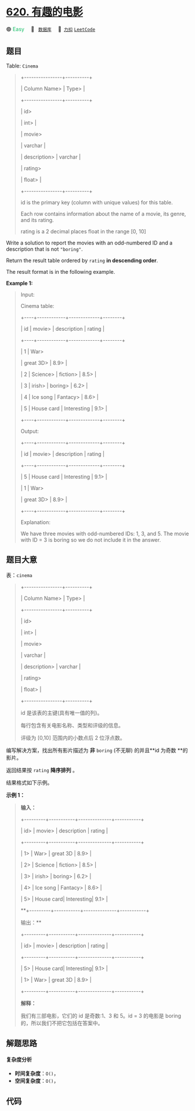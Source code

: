 # [620. 有趣的电影](https://2xiao.github.io/leetcode-js/problem/0620.html)

🟢 <font color=#15bd66>Easy</font>&emsp; 🔖&ensp; [`数据库`](/tag/database.md)&emsp; 🔗&ensp;[`力扣`](https://leetcode.cn/problems/not-boring-movies) [`LeetCode`](https://leetcode.com/problems/not-boring-movies)

## 题目

Table: `Cinema`

> 
> 
> 
> 
> 
> +----------------+----------+
> 
> | Column Name> 
> | Type> 
>  |
> 
> +----------------+----------+
> 
> | id> 
> > 
> > 
>  | int> 
>   |
> 
> | movie> 
> > 
>   | varchar  |
> 
> | description> 
> | varchar  |
> 
> | rating> 
> > 
>  | float> 
> |
> 
> +----------------+----------+
> 
> id is the primary key (column with unique values) for this table.
> 
> Each row contains information about the name of a movie, its genre, and its rating.
> 
> rating is a 2 decimal places float in the range [0, 10]
> 
> 



Write a solution to report the movies with an odd-numbered ID and a
description that is not `"boring"`.

Return the result table ordered by `rating` **in descending order**.

The result format is in the following example.



**Example 1:**

> Input: 
> 
> Cinema table:
> 
> +----+------------+-------------+--------+
> 
> | id | movie> 
>   | description | rating |
> 
> +----+------------+-------------+--------+
> 
> | 1  | War> 
> > 
> | great 3D> 
> | 8.9> 
> |
> 
> | 2  | Science> 
> | fiction> 
>  | 8.5> 
> |
> 
> | 3  | irish> 
>   | boring> 
>   | 6.2> 
> |
> 
> | 4  | Ice song   | Fantacy> 
>  | 8.6> 
> |
> 
> | 5  | House card | Interesting | 9.1> 
> |
> 
> +----+------------+-------------+--------+
> 
> Output: 
> 
> +----+------------+-------------+--------+
> 
> | id | movie> 
>   | description | rating |
> 
> +----+------------+-------------+--------+
> 
> | 5  | House card | Interesting | 9.1> 
> |
> 
> | 1  | War> 
> > 
> | great 3D> 
> | 8.9> 
> |
> 
> +----+------------+-------------+--------+
> 
> Explanation: 
> 
> We have three movies with odd-numbered IDs: 1, 3, and 5. The movie with ID = 3 is boring so we do not include it in the answer.
> 
> 


## 题目大意

表：`cinema`

> 
> 
> 
> 
> 
> +----------------+----------+
> 
> | Column Name> 
> | Type> 
>  |
> 
> +----------------+----------+
> 
> | id> 
> > 
> > 
>  | int> 
>   |
> 
> | movie> 
> > 
>   | varchar  |
> 
> | description> 
> | varchar  |
> 
> | rating> 
> > 
>  | float> 
> |
> 
> +----------------+----------+
> 
> id 是该表的主键(具有唯一值的列)。
> 
> 每行包含有关电影名称、类型和评级的信息。
> 
> 评级为 [0,10] 范围内的小数点后 2 位浮点数。
> 
> 



编写解决方案，找出所有影片描述为 **非**  `boring` (不无聊) 的并且**id 为奇数  **的影片。

返回结果按 `rating` **降序排列** 。

结果格式如下示例。



**示例 1：**

> 
> 
> 
> 
> 
> **输入：**
> 
> +---------+-----------+--------------+-----------+
> 
> |   id> 
> | movie> 
>  |  description |  rating   |
> 
> +---------+-----------+--------------+-----------+
> 
> |   1> 
>  | War> 
>    |   great 3D   |   8.9> 
>  |
> 
> |   2> 
>  | Science   |   fiction> 
> |   8.5> 
>  |
> 
> |   3> 
>  | irish> 
>  |   boring> 
>  |   6.2> 
>  |
> 
> |   4> 
>  | Ice song  |   Fantacy> 
> |   8.6> 
>  |
> 
> |   5> 
>  | House card|   Interesting|   9.1> 
>  |
> 
> **+---------+-----------+--------------+-----------+
> 
> 输出：**
> 
> +---------+-----------+--------------+-----------+
> 
> |   id> 
> | movie> 
>  |  description |  rating   |
> 
> +---------+-----------+--------------+-----------+
> 
> |   5> 
>  | House card|   Interesting|   9.1> 
>  |
> 
> |   1> 
>  | War> 
>    |   great 3D   |   8.9> 
>  |
> 
> +---------+-----------+--------------+-----------+
> 
> **解释：**
> 
> 我们有三部电影，它们的 id 是奇数:1、3 和 5。id = 3 的电影是 boring 的，所以我们不把它包括在答案中。
> 
> 


## 解题思路

#### 复杂度分析

- **时间复杂度**：`O()`，
- **空间复杂度**：`O()`，

## 代码

```javascript

```